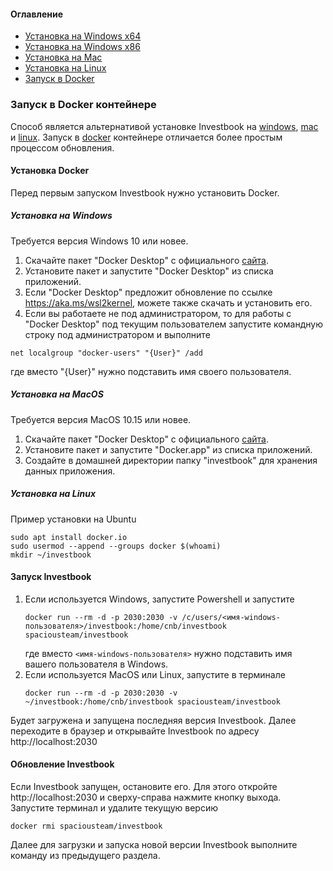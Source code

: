 #### Оглавление
- [Установка на Windows x64](install-on-windows.md)
- [Установка на Windows x86](install-on-windows-by-zip.md)
- [Установка на Mac](install-on-linux.md)
- [Установка на Linux](install-on-linux.md)
- [Запуск в Docker](#запуск-investbook)

### Запуск в Docker контейнере

Способ является альтернативой установке Investbook на [windows](install-on-windows.md), [mac](install-on-linux.md)
и [linux](install-on-linux.md). Запуск в [docker](https://hub.docker.com/r/spaciousteam/investbook) контейнере
отличается более простым процессом обновления.

#### Установка Docker
Перед первым запуском Investbook нужно установить Docker.

##### Установка на Windows
Требуется версия Windows 10 или новее.

1. Скачайте пакет "Docker Desktop" с официального [сайта](https://docs.docker.com/desktop/windows/install/).
2. Установите пакет и запустите "Docker Desktop" из списка приложений.
3. Если "Docker Desktop" предложит обновление по ссылке https://aka.ms/wsl2kernel, можете также скачать и установить его.
4. Если вы работаете не под администратором, то для работы с "Docker Desktop" под текущим пользователем запустите
   командную строку под администратором и выполните
```shell
net localgroup "docker-users" "{User}" /add
```
где вместо "{User}" нужно подставить имя своего пользователя.

##### Установка на MacOS
Требуется версия MacOS 10.15 или новее.

1. Скачайте пакет "Docker Desktop" с официального [сайта](https://docs.docker.com/desktop/mac/install/).
2. Установите пакет и запустите "Docker.app" из списка приложений.
3. Создайте в домашней директории папку "investbook" для хранения данных приложения.

##### Установка на Linux
Пример установки на Ubuntu
```shell
sudo apt install docker.io
sudo usermod --append --groups docker $(whoami)
mkdir ~/investbook
```
#### Запуск Investbook
1. Если используется Windows, запустите Powershell и запустите
   ```shell
   docker run --rm -d -p 2030:2030 -v /c/users/<имя-windows-пользователя>/investbook:/home/cnb/investbook spaciousteam/investbook
   ```
   где вместо `<имя-windows-пользователя>` нужно подставить имя вашего пользователя в Windows.
1. Если используется MacOS или Linux, запустите в терминале
   ```shell
   docker run --rm -d -p 2030:2030 -v ~/investbook:/home/cnb/investbook spaciousteam/investbook
   ```
Будет загружена и запущена последняя версия Investbook. Далее переходите в браузер и открывайте Investbook
по адресу http://localhost:2030

#### Обновление Investbook
Если Investbook запущен, остановите его. Для этого откройте http://localhost:2030 и сверху-справа нажмите кнопку выхода. 
Запустите терминал и удалите текущую версию
```shell
docker rmi spaciousteam/investbook
```
Далее для загрузки и запуска новой версии Investbook выполните команду из предыдущего раздела.

